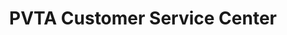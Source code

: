 ---
title: "PVTA Customer Service Center"
url: /springfield/pvta-customer-service-center/
shop: Tickets
---
